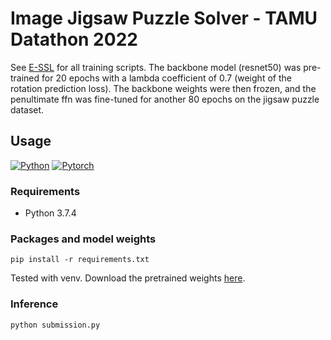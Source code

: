 # Image Jigsaw Puzzle Solver - TAMU Datathon 2022

See [E-SSL](https://github.com/rdangovs/essl/tree/main/imagenet/simclr) for all training scripts. The backbone model (resnet50) was pre-trained for 20 epochs with a lambda coefficient of 0.7 (weight of the rotation prediction loss). The backbone weights were then frozen, and the penultimate ffn was fine-tuned for another 80 epochs on the jigsaw puzzle dataset.

## Usage

[![Python](https://img.shields.io/badge/python-3.7.4-blue?logo=python&logoColor=FED643)](https://www.python.org/downloads/release/python-374/)
[![Pytorch](https://img.shields.io/badge/pytorch-1.12.1-red?logo=pytorch)](https://pytorch.org/get-started/previous-versions/)

### Requirements
* Python 3.7.4

### Packages and model weights
```
pip install -r requirements.txt
```
Tested with venv. Download the pretrained weights [here](https://drive.google.com/file/d/1FkwXMzi5SZE5Rz_M1MWzMgrxcQlnHTPt/view?usp=sharing).

### Inference
```
python submission.py 
```
